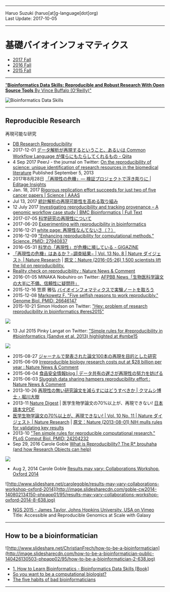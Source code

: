 ----------

Haruo Suzuki (haruo[at]g-language[dot]org)  
Last Update: 2017-10-05

----------

# 基礎バイオインフォマティクス

- [2017 Fall](https://github.com/haruosuz/introBI/tree/master/2017)
- [2016 Fall](https://github.com/haruosuz/introBI/tree/master/2016)
- [2015 Fall](https://github.com/haruosuz/introBI/tree/master/2015)

----------
["**Bioinformatics Data Skills: Reproducible and Robust Research With Open Source Tools** By Vince Buffalo (O'Reilly)"](https://github.com/haruosuz/books/tree/master/bds)

![Bioinformatics Data Skills](http://akamaicovers.oreilly.com/images/0636920030157/cat.gif)

----------
## Reproducible Research
再現可能な研究

- [DB Research Reproducibility](http://db-reproducibility.seas.harvard.edu)
- 2017-12-01 [データ解析が再現するということ、あるいは Common Workflow Language が僕らにもたらしてくれるもの - Qiita](https://qiita.com/inutano/items/ee95c67323dbd5eb041e)
- 4 Sep 2017 PeerJ - the journal on Twitter: [On the reproducibility of science: unique identification of research resources in the biomedical literature](https://twitter.com/thePeerJ/status/904911469904580608) Published September 5, 2013
- 2017年8月28日 [「再現性の危機」― 検証プロジェクトで浮き彫りに | Editage Insights](http://www.editage.jp/insights/the-reproducibility-projects-first-findings-highlight-reproducibility-crisis)
 - Jan. 18, 2017 [Rigorous replication effort succeeds for just two of five cancer papers | Science | AAAS](http://www.sciencemag.org/news/2017/01/rigorous-replication-effort-succeeds-just-two-five-cancer-papers)
- Jul 13, 2017 [統計解析の再現可能性を高める取り組み](https://twitter.com/akabuchiyk/status/885504675666997249)
- 12 July 2017 [Investigating reproducibility and tracking provenance – A genomic workflow case study | BMC Bioinformatics | Full Text](https://bmcbioinformatics.biomedcentral.com/articles/10.1186/s12859-017-1747-0)
- 2017-07-05 [科学研究の再現性について](http://junkato.jp/ja/blog/2017/07/05/artifact-review-for-replicability/)
- 2017-06-20 [Experimenting with reproducibility in bioinformatics](http://biorxiv.org/content/early/2017/06/20/143503)
- 2016-12-21 [white page: 再現性なんてないさ（？）](http://pingpongpangpong.blogspot.jp/2016/12/blog-post.html)
- 2016-12-09 ["Enhancing reproducibility for computational methods." Science. PMID: 27940837](https://www.ncbi.nlm.nih.gov/pubmed/27940837)
- 2016-05-31 [科学の「再現性」が危機に瀕している - GIGAZINE](http://gigazine.net/news/20160531-scientists-reproducibility/)
- [「再現性の危機」はあるか？−調査結果− | Vol. 13 No. 8 | Nature ダイジェスト | Nature Research](http://www.natureasia.com/ja-jp/ndigest/v13/n8/「再現性の危機」はあるか？%26minus%3B調査結果%26minus%3B/77048) | [原文：Nature (2016-05-26) 1,500 scientists lift the lid on reproducibility.](http://www.ncbi.nlm.nih.gov/pubmed/27225100)
 - [Reality check on reproducibility : Nature News & Comment](http://www.nature.com/news/reality-check-on-reproducibility-1.19961)
- 2016-01-05 MINAKA Nobuhiro on Twitter: [AFPBB News「生物医科学論文の大半に不備、信頼性に疑問符」](https://twitter.com/leeswijzer/status/684521352867524612)
- 2015-12-16 笠原 雅弘 [バイオインフォマティクスで実験ノートを取ろう](http://www.slideshare.net/mkasahara/ss-56193523)
- 2015-12-08 [Markowetz F. "Five selfish reasons to work reproducibly." Genome Biol. PMID: 26646147 ](http://www.ncbi.nlm.nih.gov/pubmed/26646147)
- 2015-10-21 Simon Hodson on Twitter: ["Hey: problem of research reproducibility in bioinformatics #eres2015"](https://twitter.com/simonhodson99/status/657031025940271105)

![](https://pbs.twimg.com/media/CR4-OL4UEAAWIR5.jpg)

- 13 Jul 2015 Pinky Langat on Twitter: ["Simple rules for #reproducibility in #bioinformatics (Sandve et al. 2013) highlighted at #smbe15](https://twitter.com/PinkyCLangat/status/620503279647227904)

![](https://pbs.twimg.com/media/CJx4ayhWoAAsR02.jpg)

- 2015-08-27 [ジャーナルで発表された論文100本の再現を目的とした研究](http://www.eurekalert.org/pub_releases_ml/2015-08/aaft-_1082415.php)
- 2015-06-09 [Irreproducible biology research costs put at $28 billion per year : Nature News & Comment](http://www.nature.com/news/irreproducible-biology-research-costs-put-at-28-billion-per-year-1.17711)
- 2015-06-04 [食品安全情報blog | データ共有の遅さが再現性の努力を妨げる](http://d.hatena.ne.jp/uneyama/20150604#p12)
 - 2015-06-03 [Sluggish data sharing hampers reproducibility effort : Nature News & Comment](http://www.nature.com/news/sluggish-data-sharing-hampers-reproducibility-effort-1.17694)
- 2013-10-26 [再現性の無い研究論文を減らすにはどうすべきか | クマムシ博士・堀川大樹](http://www.huffingtonpost.jp/daiki-horikawa/post_5982_b_4165458.html)
- 2013-11 [Nature Digest](http://www.nature.com/ndigest/index_ja.html?volume=10&issue=11) | 医学生物学論文の70%以上が、再現できない! [日本語本文PDF](http://www.nature.com/ndigest/journal/v10/n11/pdf/ndigest.2013.131128.pdf)
- [医学生物学論文の70%以上が、再現できない! | Vol. 10 No. 11 | Nature ダイジェスト | Nature Research](http://www.natureasia.com/ja-jp/ndigest/v10/n11/医学生物学論文の70%25以上が、再現できない!/48353) | [原文：Nature (2013-08-01) NIH mulls rules for validating key results](http://www.ncbi.nlm.nih.gov/pubmed/23903729)
- 2013-10 ["Ten simple rules for reproducible computational research." PLoS Comput Biol. PMID: 24204232](https://www.ncbi.nlm.nih.gov/pubmed/24204232)
- Sep 29, 2016 Carole Goble [What is Reproducibility? The R* brouhaha (and how Research Objects can help)](http://www.slideshare.net/carolegoble/what-is-reproducibility-the-r-brouhaha-and-how-research-objects-can-help)

![](http://image.slidesharecdn.com/tpdl-reproscience2016-goble-160929190036/95/what-is-reproducibility-the-r-brouhaha-and-how-research-objects-can-help-9-638.jpg?cb=1475175804)

- Aug 2, 2014 Carole Goble [Results may vary: Collaborations Workshop, Oxford 2014](http://www.slideshare.net/carolegoble/results-may-vary-collaborations-workshop-oxford-2014)

![http://www.slideshare.net/carolegoble/results-may-vary-collaborations-workshop-oxford-2014](http://image.slidesharecdn.com/goble-cw2014-140802134150-phpapp01/95/results-may-vary-collaborations-workshop-oxford-2014-8-638.jpg)

- [NGS 2015 - James Taylor, Johns Hopkins University, USA on Vimeo](https://vimeo.com/121455356) Title: Accessible and Reproducible Genomics at Scale with Galaxy

----------
## How to be a bioinformatician

![http://www.slideshare.net/ChristianFrech/how-to-be-a-bioinformatician](http://image.slidesharecdn.com/how-to-be-a-bioinformatician-public-140426130503-phpapp02/95/how-to-be-a-bioinformatician-2-638.jpg)

- [1. How to Learn Bioinformatics - Bioinformatics Data Skills [Book]](https://www.safaribooksonline.com/library/view/bioinformatics-data-skills/9781449367480/ch01.html)
- [So you want to be a computational biologist?](http://www.nature.com/nbt/journal/v31/n11/full/nbt.2740.html)
- [The five habits of bad bioinformaticians](http://www.opiniomics.org/the-five-habits-of-bad-bioinformaticians/)

----------
